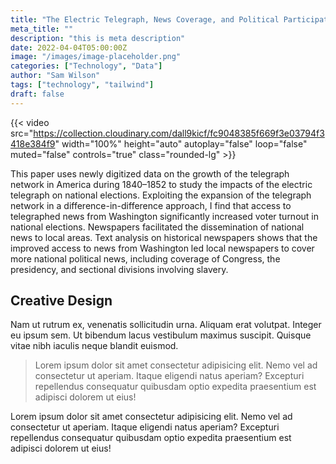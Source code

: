 ```yaml
---
title: "The Electric Telegraph, News Coverage, and Political Participation"
meta_title: ""
description: "this is meta description"
date: 2022-04-04T05:00:00Z
image: "/images/image-placeholder.png"
categories: ["Technology", "Data"]
author: "Sam Wilson"
tags: ["technology", "tailwind"]
draft: false
---
```


{{< video src="https://collection.cloudinary.com/dall9kicf/fc9048385f669f3e03794f3418e384f9" width="100%" height="auto" autoplay="false" loop="false" muted="false" controls="true" class="rounded-lg" >}}

This paper uses newly digitized data on the growth of the telegraph network in America during 1840–1852 to study the impacts of the electric telegraph on national elections. Exploiting the expansion of the telegraph network in a difference-in-difference approach, I find that access to telegraphed news from Washington significantly increased voter turnout in national elections. Newspapers facilitated the dissemination of national news to local areas. Text analysis on historical newspapers shows that the improved access to news from Washington led local newspapers to cover more national political news, including coverage of Congress, the presidency, and sectional divisions involving slavery.

## Creative Design

Nam ut rutrum ex, venenatis sollicitudin urna. Aliquam erat volutpat. Integer eu ipsum sem. Ut bibendum lacus vestibulum maximus suscipit. Quisque vitae nibh iaculis neque blandit euismod.

> Lorem ipsum dolor sit amet consectetur adipisicing elit. Nemo vel ad consectetur ut aperiam. Itaque eligendi natus aperiam? Excepturi repellendus consequatur quibusdam optio expedita praesentium est adipisci dolorem ut eius!

Lorem ipsum dolor sit amet consectetur adipisicing elit. Nemo vel ad consectetur ut aperiam. Itaque eligendi natus aperiam? Excepturi repellendus consequatur quibusdam optio expedita praesentium est adipisci dolorem ut eius!

